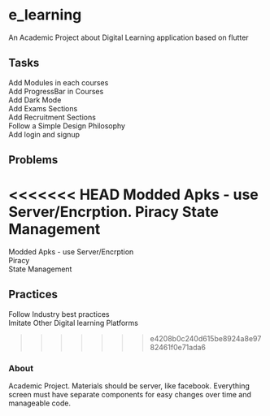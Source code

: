 # e_learning

An Academic Project about Digital Learning application based on flutter

## Tasks

Add Modules in each courses <br>
Add ProgressBar in Courses <br>
Add Dark Mode <br>
Add Exams Sections <br>
Add Recruitment Sections <br>
Follow a Simple Design Philosophy<br>
Add login and signup 

## Problems

<<<<<<< HEAD
Modded Apks - use Server/Encrption. 
Piracy
State Management
=======
Modded Apks - use Server/Encrption <br>
Piracy <br>
State Management <br>

## Practices

Follow Industry best practices<br>
Imitate Other Digital learning Platforms 
>>>>>>> e4208b0c240d615be8924a8e9782461f0e71ada6

### About

Academic Project. Materials should be server, like facebook. Everything screen must have separate components for easy changes over time and manageable code. 

